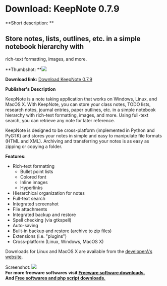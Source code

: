 # Download: KeepNote 0.7.9

**Short description: **

## Store notes, lists, outlines, etc. in a simple notebook hierarchy with
rich-text formatting, images, and more.

  
**Thumbshot: **![](http://www.freewarefiles.com/screenshot/keepnote_md.jpg)   
  
**Download link:** [Download KeepNote 0.7.9](http://freesoftwares.boysofts.com/KeepNote_program_61232.html)  
  

**Publisher's Description**  
  

KeepNote is a note taking application that works on Windows, Linux, and MacOS
X. With KeepNote, you can store your class notes, TODO lists, research notes,
journal entries, paper outlines, etc. in a simple notebook hierarchy with
rich-text formatting, images, and more. Using full-text search, you can
retrieve any note for later reference.

KeepNote is designed to be cross-platform (implemented in Python and PyGTK)
and stores your notes in simple and easy to manipulate file formats (HTML and
XML). Archiving and transferring your notes is as easy as zipping or copying a
folder.

**Features:**

  * Rich-text formatting 
    * Bullet point lists 
    * Colored font 
    * Inline images 
    * Hyperlinks 
  * Hierarchical organization for notes 
  * Full-text search 
  * Integrated screenshot 
  * File attachments 
  * Integrated backup and restore 
  * Spell checking (via gtkspell) 
  * Auto-saving 
  * Built-in backup and restore (archive to zip files) 
  * Extensions (i.e. "plugins") 
  * Cross-platform (Linux, Windows, MacOS X) 

Downloads for Linux and MacOS X are available from the [developerA's
website](http://rasm.ods.org/keepnote/).

  
  
Screenshot: ![](http://www.freewarefiles.com/screenshot/keepnote.jpg)  
**For more freeware softwares visit [Freeware software downloads.](http://freesoftwares.boysofts.com/)**   
**And [Free softwares and php script downloads.](http://www.boysofts.com/)**

